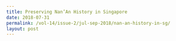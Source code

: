 ```yaml
---
title: Preserving Nan’An History in Singapore
date: 2018-07-31
permalink: /vol-14/issue-2/jul-sep-2018/nan-an-history-in-sg/
layout: post
---
```

